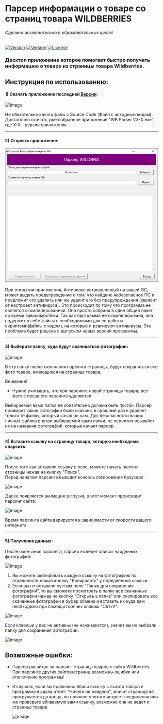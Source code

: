 # Парсер информации о товаре со страниц товара WILDBERRIES

###### Сделано исключительно в образовательных целях!

[![Version](https://img.shields.io/badge/plaform-Windows-green)](https://www.microsoft.com/en-us/windows)
[![Version](https://img.shields.io/badge/version-1.4-green)](https://github.com/RuslanAl1mov/tax-officeDesktop/releases)
[![License](https://img.shields.io/badge/License-Apache%202.0-blue.svg)](https://opensource.org/licenses/Apache-2.0)  


### Десктоп приложение которое помогает быстро получать информацию о товаре из страницы товара Wildberries.
## Инструкция по использованию:

#### 1) Скачать приложение последней [Версии](https://github.com/RuslanAl1mov/Photo_parser_WB/releases):

   ![image](https://user-images.githubusercontent.com/78092726/194292675-bd5b4fd1-825c-4851-986e-ec7ee996d396.png)

   Не обязательно качать фалы с Source Code (Файл с исходным кодом). Достаточно скачать уже собранное приложение "WB Parser VX-X.exe", где X-X - версия приложения.

----

#### 2) Открыть приложение:

   ![Главное окно Парсера](Screenshots/main_window.png)

   При открытии приложения, Антивирус установленный на вашей ОС, может выдать предупреждение о том, что найдено небезопасное ПО и предложит его удалить или же удалит его без предупреждения (зависит от настроект антивируса). Это происходит по тому что программа не является скомпилированной. Она просто собрана в один общий пакет со всеми зависимостями. Так как программа не скомпелирована, она содержит в себе файлы с необходимыми для ее работы скриптами(файлы с кодом), на которые и реагируют антивирусы. Эта проблема будет решена с выпуском новых версий программы.
    
----

#### 3) Выберите папку, куда будут скачиваться фотографии:

   ![image](https://user-images.githubusercontent.com/78092726/194775591-c0532351-70de-4df2-a440-538902e26702.png)

   В эту папку после окончания парсинга страницы, будут сохраняться все фото товара, имеющиеся на странице товара.  
   
   Внимание!
   * Нужно учитывать, что при парсинге новой страницы товара, все фото с прошлого парсинга удаляются!
   
   Выбираемая вами папка не обязательно должна быть пустой. Парсер понимает какие фотогрфии были скачаны в прошлый раз и удаляет только те файлы, который качал он сам. Для безопасности ваших личных файлов внутри выбираемой вами папки, не переименовывайет их на названия фотографий, которые качает парсер.
   
----
   
#### 4) Вставьте ссылку на страницу товара, которую необходимо спарсить:

   ![image](https://user-images.githubusercontent.com/78092726/194775658-aec17a88-a1e5-4169-8e2f-ff4eaf58ce1c.png)

   После того как вставили ссылку в поле, можете начать парсинг страницы нажав на кнопку "Поиск".  
   Перед началом парсинга выводит консоль логирования браузера:  
   
   ![image](https://user-images.githubusercontent.com/78092726/194774519-ac57bd73-9399-4b59-8696-69775232bebb.png)
   
   Далее появляется анимация загрузки, в этот момент происходит парсинг сайта:
   
   ![image](https://user-images.githubusercontent.com/78092726/194774615-e63a4c7b-bb89-4c20-8856-eb8c5396f164.png)

   Время парсинга сайта варируется в зависимости от скорости вашего интернета.
   
----
   
#### 5) Получение данных:
 
   После окончания парсинга, парсер выведет список найденных фотографий:
   
   ![image](https://user-images.githubusercontent.com/78092726/194774870-787a43c0-3881-4f6d-9d23-389e528aaefc.png)

   1. Вы можете скопировать каждую ссылку на фотографию по отдельности нажав кнопку "Копировать" у опредленной ссылки.
   2. Если вы не оставили пустым поле "Папка для сохранения фотографий", то вы сможете посмотреть в папке все скачанные фотографии нажав на кнопку "Открыть в папке" или скопировать все скачанные фотографии в буфер обмена и вставить их куда вам необходимо при помощи горячих клавиш "Ctrl+V":
   
   ![image](https://user-images.githubusercontent.com/78092726/194775074-588c0123-fda5-477a-bf05-e5ce523a3a41.png)

   Если клавиши у вас не активны (не нажимаются), значит вы не выбрали папку для сохранения фотографий.
   
   ![image](https://user-images.githubusercontent.com/78092726/194775695-0ff9d615-96a1-473d-8929-3ebdd92e7712.png)
   
## Возможные ошибки:

* Парсер расчитан на парсинг страниц товаров с сайта Wildberries. При парсинге других сайтов/страниц возможны ошибки или отключение программы!

* В случаях, если вы правильно вбили ссылку с ссайта товара и программа выдала ответ: "Ничего не найдено", значит страница не прогружается до конца, по причине плохого интрнет соединения или же проверьте вбиваемую вами ссылку, возможно она не ведет к странице товара.

   ![image](https://user-images.githubusercontent.com/78092726/194775301-30bc9d4f-a458-413b-8e00-a068812a4795.png)
